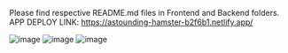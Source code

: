 Please find respective README.md files in Frontend and Backend folders.
APP DEPLOY LINK: https://astounding-hamster-b2f6b1.netlify.app/

![image](https://github.com/user-attachments/assets/be343370-4c90-4c93-a5c2-ab271dbc0a07)
![image](https://github.com/user-attachments/assets/59bce2ad-3239-4c0a-96c6-25595f3ca855)
![image](https://github.com/user-attachments/assets/5f7b35f4-d90e-472a-9168-ce3e649f558a)


